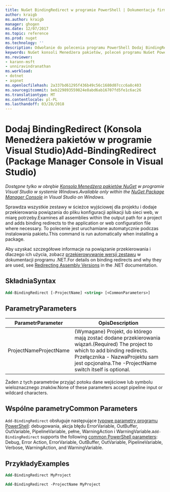 ```yaml
---
title: NuGet BindingRedirect w programie PowerShell | Dokumentacja firmy Microsoft
author: kraigb
ms.author: kraigb
manager: ghogen
ms.date: 12/07/2017
ms.topic: reference
ms.prod: nuget
ms.technology: ''
description: Odwołanie do polecenia programu PowerShell Dodaj BindingRedirect w konsoli Menedżera pakietów NuGet w programie Visual Studio.
keywords: NuGet konsoli Menedżera pakietów, poleceń programu NuGet Powershell NuGet w programie PowerShell, Dodaj BindingRedirect
ms.reviewer:
- karann-msft
- unniravindranathan
ms.workload:
- dotnet
- aspnet
ms.openlocfilehash: 2a337bd61295f436b49c56c1680d07ccc6a8c403
ms.sourcegitcommit: beb229893559824e8abd6ab16707fd5fe1c6ac26
ms.translationtype: MT
ms.contentlocale: pl-PL
ms.lasthandoff: 03/28/2018
---
```

# <a name="add-bindingredirect-package-manager-console-in-visual-studio"></a><span data-ttu-id="36625-104">Dodaj BindingRedirect (Konsola Menedżera pakietów w programie Visual Studio)</span><span class="sxs-lookup"><span data-stu-id="36625-104">Add-BindingRedirect (Package Manager Console in Visual Studio)</span></span>

<span data-ttu-id="36625-105">*Dostępne tylko w obrębie [Konsola Menedżera pakietów NuGet](package-manager-console.md) w programie Visual Studio w systemie Windows.*</span><span class="sxs-lookup"><span data-stu-id="36625-105">*Available only within the [NuGet Package Manager Console](package-manager-console.md) in Visual Studio on Windows.*</span></span>

<span data-ttu-id="36625-106">Sprawdza wszystkie zestawy w ścieżce wyjściowej dla projektu i dodaje przekierowania powiązania do pliku konfiguracji aplikacji lub sieci web, w miarę potrzeby.</span><span class="sxs-lookup"><span data-stu-id="36625-106">Examines all assemblies within the output path for a project and adds binding redirects to the application or web configuration file where necessary.</span></span> <span data-ttu-id="36625-107">To polecenie jest uruchamiane automatycznie podczas instalowania pakietu.</span><span class="sxs-lookup"><span data-stu-id="36625-107">This command is run automatically when installing a package.</span></span>

<span data-ttu-id="36625-108">Aby uzyskać szczegółowe informacje na powiązanie przekierowania i dlaczego ich użycia, zobacz [przekierowywanie wersji zestawu](/dotnet/framework/configure-apps/redirect-assembly-versions) w dokumentacji programu .NET.</span><span class="sxs-lookup"><span data-stu-id="36625-108">For details on binding redirects and why they are used, see [Redirecting Assembly Versions](/dotnet/framework/configure-apps/redirect-assembly-versions) in the .NET documentation.</span></span>

## <a name="syntax"></a><span data-ttu-id="36625-109">Składnia</span><span class="sxs-lookup"><span data-stu-id="36625-109">Syntax</span></span>

```ps
Add-BindingRedirect [-ProjectName] <string> [<CommonParameters>]
```

## <a name="parameters"></a><span data-ttu-id="36625-110">Parametry</span><span class="sxs-lookup"><span data-stu-id="36625-110">Parameters</span></span>

| <span data-ttu-id="36625-111">Parametr</span><span class="sxs-lookup"><span data-stu-id="36625-111">Parameter</span></span> | <span data-ttu-id="36625-112">Opis</span><span class="sxs-lookup"><span data-stu-id="36625-112">Description</span></span> |
| --- | --- |
| <span data-ttu-id="36625-113">ProjectName</span><span class="sxs-lookup"><span data-stu-id="36625-113">ProjectName</span></span> | <span data-ttu-id="36625-114">(Wymagane) Projekt, do którego mają zostać dodane przekierowania wiązań.</span><span class="sxs-lookup"><span data-stu-id="36625-114">(Required) The project to which to add binding redirects.</span></span> <span data-ttu-id="36625-115">Przełącznika - NazwaProjektu sam jest opcjonalna.</span><span class="sxs-lookup"><span data-stu-id="36625-115">The -ProjectName switch itself is optional.</span></span> |

<span data-ttu-id="36625-116">Żaden z tych parametrów przyjąć potoku dane wejściowe lub symbolu wieloznacznego znaków.</span><span class="sxs-lookup"><span data-stu-id="36625-116">None of these parameters accept pipeline input or wildcard characters.</span></span>

## <a name="common-parameters"></a><span data-ttu-id="36625-117">Wspólne parametry</span><span class="sxs-lookup"><span data-stu-id="36625-117">Common Parameters</span></span>

<span data-ttu-id="36625-118">`Add-BindingRedirect` obsługuje następujące [typowe parametry programu PowerShell](http://go.microsoft.com/fwlink/?LinkID=113216): debugowania, akcja błędu ErrorVariable, OutBuffer, OutVariable, PipelineVariable, pełne, WarningAction i WarningVariable.</span><span class="sxs-lookup"><span data-stu-id="36625-118">`Add-BindingRedirect` supports the following [common PowerShell parameters](http://go.microsoft.com/fwlink/?LinkID=113216): Debug, Error Action, ErrorVariable, OutBuffer, OutVariable, PipelineVariable, Verbose, WarningAction, and WarningVariable.</span></span>

## <a name="examples"></a><span data-ttu-id="36625-119">Przykłady</span><span class="sxs-lookup"><span data-stu-id="36625-119">Examples</span></span>

```ps
Add-BindingRedirect MyProject

Add-BindingRedirect -ProjectName MyProject
```